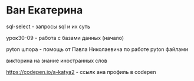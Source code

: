 # Ван Екатерина


sql-select  -  запросы sql и их суть

урок30-09  -  работа с базами данных (начало)

pyton шпора  -  помощь от Павла Николаевича по работе pyton файлами

викторина на знание иностранных слов

https://codepen.io/a-katya2  -  ссылк ана профиль в codepen

